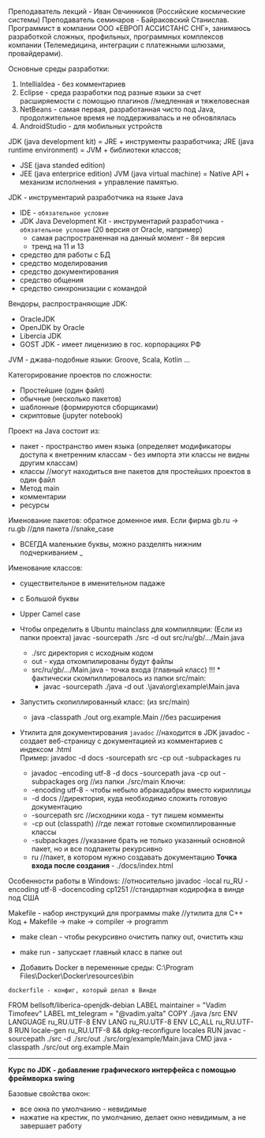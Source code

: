 Преподаватель лекций - Иван Овчинников (Российские космические системы)
Преподаватель семинаров - Байраковский Станислав. Программист в компании ООО «ЕВРОП АССИСТАНС СНГ», занимаюсь разработкой сложных, профильных, программных комплексов компании (Телемедицина, интеграции с платежными шлюзами, провайдерами).

Основные среды разработки:
1. IntelliaIdea - без комментариев
2. Eclipse - среда разработки под разные языки за счет расширяемости с помощью плагинов //медленная и тяжеловесная
3. NetBeans - самая первая, разработанная чисто под Java, продолжительное время не поддерживалась и не обновлялась
4. AndroidStudio - для мобильных устройств

JDK (java development kit) = JRE + инструменты разработчика;
JRE (java runtime environment) = JVM + библиотеки классов;
  * JSE (java standed edition)
  * JEE (java enterprice edition)
JVM (java virtual machine) = Native API + механизм исполнения + управление памятью.

JDK - инструментарий разработчика на языке Java
  * IDE - `обязательное условие`
  * JDK Java Development Kit - инструментарий разработчика - `обязательное условие` (20 версия от Oracle, например)
    * самая распространенная на данный момент - 8я версия
    * тренд на 11 и 13
  * средство для работы с БД
  * средство моделирования
  * средство документирования
  * средство общения
  * средство синхронизации с командой

Вендоры, распространяющие JDK:
  * OracleJDK
  * OpenJDK by Oracle
  * Libercia JDK
  * GOST JDK - имеет лиценизию в гос. корпорациях РФ

JVM - джава-подобные языки:
Groove, Scala, Kotlin ...

Категорирование проектов по сложности:
  * Простейшие (один файл)
  * обычные (несколько пакетов)
  * шаблонные (формируются сборщиками)
  * скриптовые (jupyter notebook)

Проект на Java состоит из:
  * пакет - пространство имен языка (определяет модификаторы доступа к внетренним классам - без импорта эти классы не видны другим классам)
  * классы //могут находиться вне пакетов для простейших проектов в один файл
  * Метод main
  * комментарии
  * ресурсы

Именование пакетов: обратное доменное имя. Если фирма gb.ru -> ru.gb //для пакета //snake_case
  * ВСЕГДА маленькие буквы, можно разделять нижним подчеркиванием _

Именование классов:
  * существительное в именительном падаже
  * с Большой буквы
  * Upper Camel case

* Чтобы определить в Ubuntu mainclass для компилляции: (Если из папки проекта)
javac -sourcepath ./src -d out src/ru/gb/.../Main.java
  * ./src директория с исходным кодом
  * out - куда откомпилированы будут файлы
  * src/ru/gb/.../Main.java - точка входа (главный класс)
  !!! * фактически скомпиллировалось из папки src/main:
    * javac -sourcepath ./java -d out .\java\org\example\Main.java

* Запустить скопиллированный класс: (из src/main)
  * java -classpath ./out org.example.Main //без расширения

* Утилита для документирования `javadoc` //находится в JDK
javadoc - создает веб-страницу с документацией из комментариев с индексом .html  
Пример: javadoc -d docs -sourcepath src -cp out -subpackages ru
  * javadoc -encoding utf-8 -d docs -sourcepath java -cp out -subpackages org //из папки ./src/main
Ключи:
  * -encoding utf-8 - чтобы небыло абракадабры вместо кириллицы
  * -d docs //директория, куда необходимо сложить готовую документацию
  * -sourcepath src //исходники кода - тут пишем комменты
  * -cp out (classpath) //где лежат готовые скомпиллированные классы
  * -subpackages //указание брать не только указанный основной пакет, но и все подпакеты рекурсивно
  * ru //пакет, в котором нужно создавать документацию
**Точка входа после создания** - ./docs/index.html

Особенности работы в Windows: //относительно javadoc
-local ru_RU
-encoding utf-8
-docencoding cp1251 //стандартная кодирофка в винде под США

Makefile - набор инструкций для программы make //утилита для С++
Код + Makefile -> make -> compiler -> programm
  * make clean - чтобы рекурсивно очистить папку out, очистить кэш
  * make run - запускает главный класс в папке out

* Добавить Docker в переменные среды:
C:\Program Files\Docker\Docker\resources\bin

`dockerfile - конфиг, который делал в Винде`

FROM bellsoft/liberica-openjdk-debian
LABEL maintainer = "Vadim Timofeev"
LABEL mt_telegram = "@vadim.yalta"
COPY ./java /src
ENV LANGUAGE ru_RU.UTF-8
ENV LANG ru_RU.UTF-8
ENV LC_ALL ru_RU.UTF-8
RUN locale-gen ru_RU.UTF-8 && dpkg-reconfigure locales
RUN javac -sourcepath ./src -d ./src/out ./src/org/example/Main.java
CMD java -classpath ./src/out org.example.Main

---

**Курс по JDK - добавление графического интерфейса с помощью фреймворка swing**

Базовые свойства окон:
* все окна по умолчанию - невидимые
* нажатие на крестик, по умолчанию, делает окно невидимым, а не завершает работу
